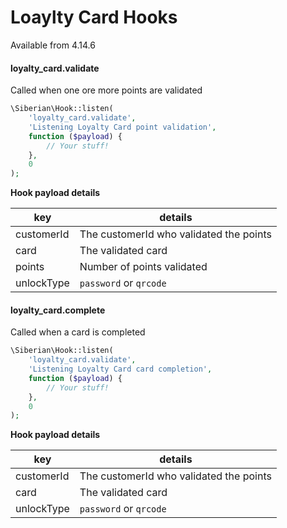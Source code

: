 # Loaylty Card Hooks

Available from 4.14.6

#### loyalty_card.validate

Called when one ore more points are validated

```php
\Siberian\Hook::listen(
    'loyalty_card.validate',
    'Listening Loyalty Card point validation',
    function ($payload) {
        // Your stuff!
    },
    0
);
```

**Hook payload details**

key|details
---|---
customerId|The customerId who validated the points
card|The validated card
points|Number of points validated
unlockType|`password` or `qrcode`


#### loyalty_card.complete

Called when a card is completed

```php
\Siberian\Hook::listen(
    'loyalty_card.validate',
    'Listening Loyalty Card card completion',
    function ($payload) {
        // Your stuff!
    },
    0
);
```

**Hook payload details**

key|details
---|---
customerId|The customerId who validated the points
card|The validated card
unlockType|`password` or `qrcode`
